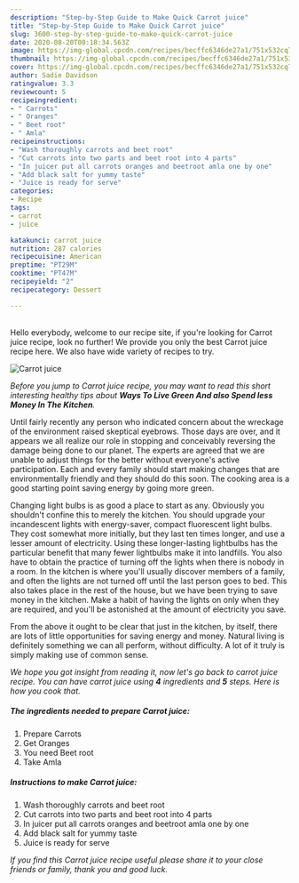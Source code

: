 ```yaml
---
description: "Step-by-Step Guide to Make Quick Carrot juice"
title: "Step-by-Step Guide to Make Quick Carrot juice"
slug: 3600-step-by-step-guide-to-make-quick-carrot-juice
date: 2020-08-20T00:18:34.563Z
image: https://img-global.cpcdn.com/recipes/becffc6346de27a1/751x532cq70/carrot-juice-recipe-main-photo.jpg
thumbnail: https://img-global.cpcdn.com/recipes/becffc6346de27a1/751x532cq70/carrot-juice-recipe-main-photo.jpg
cover: https://img-global.cpcdn.com/recipes/becffc6346de27a1/751x532cq70/carrot-juice-recipe-main-photo.jpg
author: Sadie Davidson
ratingvalue: 3.3
reviewcount: 5
recipeingredient:
- " Carrots"
- " Oranges"
- " Beet root"
- " Amla"
recipeinstructions:
- "Wash thoroughly carrots and beet root"
- "Cut carrots into two parts and beet root into 4 parts"
- "In juicer put all carrots oranges and beetroot amla one by one"
- "Add black salt for yummy taste"
- "Juice is ready for serve"
categories:
- Recipe
tags:
- carrot
- juice

katakunci: carrot juice 
nutrition: 287 calories
recipecuisine: American
preptime: "PT29M"
cooktime: "PT47M"
recipeyield: "2"
recipecategory: Dessert

---
```

<br>
Hello everybody, welcome to our recipe site, if you're looking for Carrot juice recipe, look no further! We provide you only the best Carrot juice recipe here. We also have wide variety of recipes to try.
<br>


![Carrot juice](https://img-global.cpcdn.com/recipes/becffc6346de27a1/751x532cq70/carrot-juice-recipe-main-photo.jpg)

<i>Before you jump to Carrot juice recipe, you may want to read this short interesting healthy tips about 
<strong>Ways To Live Green And also Spend less Money In The Kitchen</strong>.</i>
</br>

Until fairly recently any person who indicated concern about the wreckage of the environment raised skeptical eyebrows. Those days are over, and it appears we all realize our role in stopping and conceivably reversing the damage being done to our planet. The experts are agreed that we are unable to adjust things for the better without everyone's active participation. Each and every family should start making changes that are environmentally friendly and they should do this soon. The cooking area is a good starting point saving energy by going more green.

Changing light bulbs is as good a place to start as any. Obviously you shouldn't confine this to merely the kitchen. You should upgrade your incandescent lights with energy-saver, compact fluorescent light bulbs. They cost somewhat more initially, but they last ten times longer, and use a lesser amount of electricity. Using these longer-lasting lightbulbs has the particular benefit that many fewer lightbulbs make it into landfills. You also have to obtain the practice of turning off the lights when there is nobody in a room. In the kitchen is where you'll usually discover members of a family, and often the lights are not turned off until the last person goes to bed. This also takes place in the rest of the house, but we have been trying to save money in the kitchen. Make a habit of having the lights on only when they are required, and you'll be astonished at the amount of electricity you save.

From the above it ought to be clear that just in the kitchen, by itself, there are lots of little opportunities for saving energy and money. Natural living is definitely something we can all perform, without difficulty. A lot of it truly is simply making use of common sense.


<i>We hope you got insight from reading it, now let's go back to carrot juice recipe. You can have carrot juice using <strong>4</strong> ingredients and <strong>5</strong> steps. Here is how you cook that.
</i>

##### The ingredients needed to prepare Carrot juice:

1. Prepare  Carrots
1. Get  Oranges
1. You need  Beet root
1. Take  Amla


##### Instructions to make Carrot juice:

1. Wash thoroughly carrots and beet root
1. Cut carrots into two parts and beet root into 4 parts
1. In juicer put all carrots oranges and beetroot amla one by one
1. Add black salt for yummy taste
1. Juice is ready for serve


<i>If you find this Carrot juice recipe useful please share it to your close friends or family, thank you and good luck.</i>
